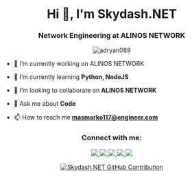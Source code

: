 <h1 align="center">Hi 👋, I'm Skydash.NET</h1>
<h3 align="center">Network Engineering at ALINOS NETWORK</h3>

<p align="center"> <img src="https://komarev.com/ghpvc/?username=adryan089&label=visitor&color=10a305&style=plastic" alt="adryan089" /> </p>

- 🔭 I’m currently working on ALINOS NETWORK

- 🌱 I’m currently learning **Python, NodeJS**

- 👯 I’m looking to collaborate on **ALINOS NETWORK**

- 💬 Ask me about **Code**

- 📫 How to reach me **masmarko117@engineer.com**

<h3 align="center">Connect with me:</h3>
<p align="center">
 <a href="https://www.linkedin.com/in/skydash" target="_blank">
  <img src="https://img.shields.io/badge/LinkedIn-0077B5?style=for-the-badge&logo=linkedin&logoColor=white" />
 </a>
 <a href="https://twitter.com/adryan_marko089" target="_blank">
  <img src="https://img.shields.io/badge/Twitter-1DA1F2?style=for-the-badge&logo=twitter&logoColor=white" />
 </a>
 <a href="https://instagram.com/adryan_pintratamaa" target="_blank">
  <img src="https://img.shields.io/badge/Instagram-fe4164?style=for-the-badge&logo=instagram&logoColor=white" />
 </a> 
 <a href="https://facebook.com/adryan.pintratama12" target="_blank">
  <img src="https://img.shields.io/badge/Facebook-20BEFF?&style=for-the-badge&logo=facebook&logoColor=white"  />
  </a>
 <a href="https://www.reddit.com/user/Ill-Resolution6" target="_blank">
 <img src="https://img.shields.io/badge/Reddit-ff5700?style=for-the-badge&logo=reddit&logoColor=white" />
 </a>
</p>

<p align="center">
  <a href="https://github.com/alsiam">
    <img src="https://github-profile-summary-cards.vercel.app/api/cards/profile-details?username=skydashnet&theme=radical" alt="Skydash.NET GitHub Contribution"/>
  </a>
</p>

